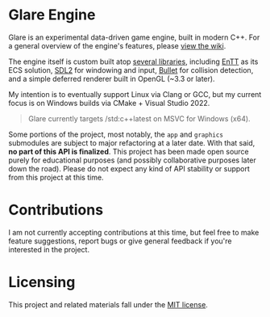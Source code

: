 # Glare Engine

Glare is an experimental data-driven game engine, built in modern C++.
For a general overview of the engine's features, please [view the wiki](https://github.com/ImmutableOctet/glare/wiki).

The engine itself is custom built atop [several libraries](vcpkg.json), including [EnTT](https://github.com/skypjack/entt) as its ECS solution, [SDL2](https://github.com/libsdl-org/SDL) for windowing and input, [Bullet](https://github.com/bulletphysics/bullet3) for collision detection, and a simple deferred renderer built in OpenGL (~3.3 or later).

My intention is to eventually support Linux via Clang or GCC, but my current focus is on Windows builds via CMake + Visual Studio 2022.
> Glare currently targets /std:c++latest on MSVC for Windows (x64).

Some portions of the project, most notably, the `app` and `graphics` submodules are subject to major refactoring at a later date. With that said, **no part of this API is finalized**. This project has been made open source purely for educational purposes (and possibly collaborative purposes later down the road). Please do not expect any kind of API stability or support from this project at this time.

# Contributions

I am not currently accepting contributions at this time, but feel free to make feature suggestions, report bugs or give general feedback if you're interested in the project.

# Licensing

This project and related materials fall under the [MIT license](LICENSE.md).
